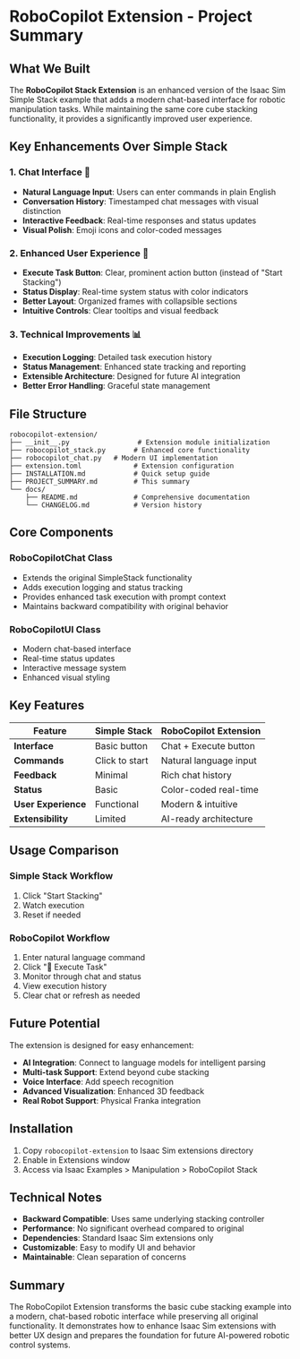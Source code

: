 # RoboCopilot Extension - Project Summary

## What We Built

The **RoboCopilot Stack Extension** is an enhanced version of the Isaac Sim Simple Stack example that adds a modern chat-based interface for robotic manipulation tasks. While maintaining the same core cube stacking functionality, it provides a significantly improved user experience.

## Key Enhancements Over Simple Stack

### 1. Chat Interface 🤖
- **Natural Language Input**: Users can enter commands in plain English
- **Conversation History**: Timestamped chat messages with visual distinction
- **Interactive Feedback**: Real-time responses and status updates
- **Visual Polish**: Emoji icons and color-coded messages

### 2. Enhanced User Experience 🚀
- **Execute Task Button**: Clear, prominent action button (instead of "Start Stacking")
- **Status Display**: Real-time system status with color indicators
- **Better Layout**: Organized frames with collapsible sections
- **Intuitive Controls**: Clear tooltips and visual feedback

### 3. Technical Improvements 📊
- **Execution Logging**: Detailed task execution history
- **Status Management**: Enhanced state tracking and reporting
- **Extensible Architecture**: Designed for future AI integration
- **Better Error Handling**: Graceful state management

## File Structure

```
robocopilot-extension/
├── __init__.py                 # Extension module initialization
├── robocopilot_stack.py       # Enhanced core functionality
├── robocopilot_chat.py   # Modern UI implementation
├── extension.toml             # Extension configuration
├── INSTALLATION.md            # Quick setup guide
├── PROJECT_SUMMARY.md         # This summary
└── docs/
    ├── README.md              # Comprehensive documentation
    └── CHANGELOG.md           # Version history
```

## Core Components

### RoboCopilotChat Class
- Extends the original SimpleStack functionality
- Adds execution logging and status tracking
- Provides enhanced task execution with prompt context
- Maintains backward compatibility with original behavior

### RoboCopilotUI Class
- Modern chat-based interface
- Real-time status updates
- Interactive message system
- Enhanced visual styling

## Key Features

| Feature | Simple Stack | RoboCopilot Extension |
|---------|-------------|----------------------|
| **Interface** | Basic button | Chat + Execute button |
| **Commands** | Click to start | Natural language input |
| **Feedback** | Minimal | Rich chat history |
| **Status** | Basic | Color-coded real-time |
| **User Experience** | Functional | Modern & intuitive |
| **Extensibility** | Limited | AI-ready architecture |

## Usage Comparison

### Simple Stack Workflow
1. Click "Start Stacking"
2. Watch execution
3. Reset if needed

### RoboCopilot Workflow
1. Enter natural language command
2. Click "🚀 Execute Task"
3. Monitor through chat and status
4. View execution history
5. Clear chat or refresh as needed

## Future Potential

The extension is designed for easy enhancement:

- **AI Integration**: Connect to language models for intelligent parsing
- **Multi-task Support**: Extend beyond cube stacking
- **Voice Interface**: Add speech recognition
- **Advanced Visualization**: Enhanced 3D feedback
- **Real Robot Support**: Physical Franka integration

## Installation

1. Copy `robocopilot-extension` to Isaac Sim extensions directory
2. Enable in Extensions window
3. Access via Isaac Examples > Manipulation > RoboCopilot Stack

## Technical Notes

- **Backward Compatible**: Uses same underlying stacking controller
- **Performance**: No significant overhead compared to original
- **Dependencies**: Standard Isaac Sim extensions only
- **Customizable**: Easy to modify UI and behavior
- **Maintainable**: Clean separation of concerns

## Summary

The RoboCopilot Extension transforms the basic cube stacking example into a modern, chat-based robotic interface while preserving all original functionality. It demonstrates how to enhance Isaac Sim extensions with better UX design and prepares the foundation for future AI-powered robotic control systems. 
